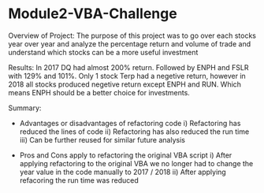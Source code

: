 # Module2-VBA-Challenge

Overview of Project: The purpose of this project was to go over each stocks year over year and analyze the percentage return and volume of trade and understand which stocks can be a more useful investment


Results: In 2017 DQ had almost 200% return. Followed by ENPH and FSLR with 129% and 101%. Only 1 stock Terp had a negetive return, however in 2018 all stocks produced negetive return except ENPH and RUN. Which means ENPH should be a better choice for investments.


Summary: 
- Advantages or disadvantages of refactoring code
  i) Refactoring has reduced the lines of code
  ii) Refactoring has also reduced the run time
  iii) Can be further reused for similar future analysis



- Pros and Cons apply to refactoring the original VBA script
  i) After applying refactoring to the original VBA we no longer had to change the year value in the code manually to 2017 / 2018 
  ii) After applying refacoring the run time was reduced

